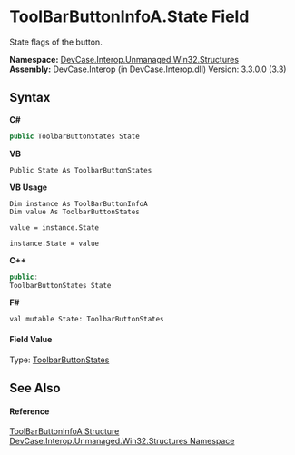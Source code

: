 # ToolBarButtonInfoA.State Field
 

State flags of the button.

**Namespace:**&nbsp;<a href="N_DevCase_Interop_Unmanaged_Win32_Structures">DevCase.Interop.Unmanaged.Win32.Structures</a><br />**Assembly:**&nbsp;DevCase.Interop (in DevCase.Interop.dll) Version: 3.3.0.0 (3.3)

## Syntax

**C#**<br />
``` C#
public ToolbarButtonStates State
```

**VB**<br />
``` VB
Public State As ToolbarButtonStates
```

**VB Usage**<br />
``` VB Usage
Dim instance As ToolBarButtonInfoA
Dim value As ToolbarButtonStates

value = instance.State

instance.State = value
```

**C++**<br />
``` C++
public:
ToolbarButtonStates State
```

**F#**<br />
``` F#
val mutable State: ToolbarButtonStates
```


#### Field Value
Type: <a href="T_DevCase_Interop_Unmanaged_Win32_Enums_ToolbarButtonStates">ToolbarButtonStates</a>

## See Also


#### Reference
<a href="T_DevCase_Interop_Unmanaged_Win32_Structures_ToolBarButtonInfoA">ToolBarButtonInfoA Structure</a><br /><a href="N_DevCase_Interop_Unmanaged_Win32_Structures">DevCase.Interop.Unmanaged.Win32.Structures Namespace</a><br />